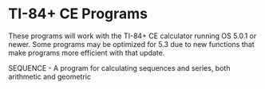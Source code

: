 # TI-84+ CE Programs

These programs will work with the TI-84+ CE calculator running OS 5.0.1 or newer. Some programs may be optimized for 5.3 due to new functions that make programs more efficient with that update.

SEQUENCE - A program for calculating sequences and series, both arithmetic and geometric